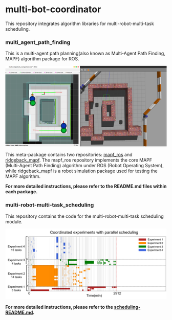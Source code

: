 # multi-bot-coordinator

This repository integrates algorithm libraries for multi-robot-multi-task scheduling.

### multi_agent_path_finding

This is a multi-agent path planning(also known as Multi-Agent Path Finding, MAPF) algorithm package for ROS.

<div align='center'>
  <img src='./multi_agent_path_finding/ridgeback_mapf/doc/logo.png'/>
</div>


This meta-package contains two repositories: [mapf_ros](./multi_agent_path_finding/mapf_ros) and [ridgeback_mapf](./multi_agent_path_finding/ridgeback_mapf). The mapf_ros repository implements the core MAPF (Multi-Agent Path Finding) algorithm under ROS (Robot Operating System), while ridgeback_mapf is a robot simulation package used for testing the MAPF algorithm.

**For more detailed instructions, please refer to the README.md files within each package.**


### multi-robot-multi-task_scheduling

This repository contains the code for the multi-robot-multi-task scheduling module. 

<div align='center'>
  <img src='./multi-robot-multi-task_scheduling/simulation_methods/img/scheduling_eg.png'/>
</div>

**For more detailed instructions, please refer to the [scheduling-README.md](./multi-robot-multi-task_scheduling/README.md).**

